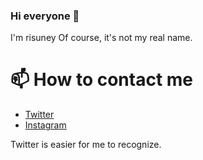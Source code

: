 ### Hi everyone 👋
I'm risuney
Of course, it's not my real name.

# 📫 How to contact me

+ [Twitter](https://twitter.com/tech_risuney)
+ [Instagram](https://www.instagram.com/risuney/)

Twitter is easier for me to recognize.
